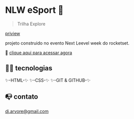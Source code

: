 # NLW eSport 🚀

> Trilha Explore

[priview](./djarcc.github.io_NLW_.png)

projeto construido no evento Next Leevel week do rocketset.

🔗 [clique aqui para acessar agora](http//Djarcc.github.io/NLW)

## 🧑‍💻 tecnologias 

✨-HTML-✨
✨-CSS-✨
✨-GIT & GITHUB-✨

## 📭 contato

  dj.arvore@gmail.com
